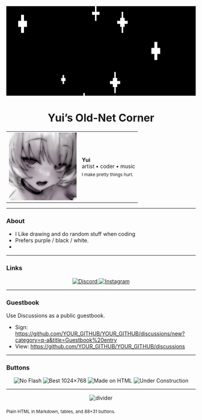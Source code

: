 <!-- Retro-styled GitHub profile (no JS/CSS, no emojis) -->

<div align="center">
  <img src="assets/banner.gif" alt="Welcome banner" width="820" height="238">

  <h1>Yui’s Old-Net Corner</h1>

  <table>
    <tr>
      <td>
        <img src="assets/profile.png" alt="Profile" width="180">
      </td>
      <td>
        <b>Yui</b><br>
        artist • coder • music<br>
        <sub>I make pretty things hurt.</sub>
      </td>
    </tr>
  </table>
</div>

---

### About
- I Like drawing and do random stuff when coding
- Prefers purple / black / white.
- 
---

### Links
<p align="center">
  <a href="https://discord.com/users/579784411441135636">
    <img src="assets/buttons/discord-88x31.png" alt="Discord" width="88" height="31">
  </a>
  
  <a href="https://instagram.com/lxrylex">
    <img src="assets/buttons/instagram-88x31.png" alt="Instagram" width="88" height="31">
  </a>
</p>

---

### Guestbook
Use Discussions as a public guestbook.

- Sign: https://github.com/YOUR_GITHUB/YOUR_GITHUB/discussions/new?category=q-a&title=Guestbook%20entry
- View: https://github.com/YOUR_GITHUB/YOUR_GITHUB/discussions

---

### Buttons
<p align="center">
  <img src="assets/buttons/no-flash.png" width="88" height="31" alt="No Flash">
  <img src="assets/buttons/best-1024.png" width="88" height="31" alt="Best 1024×768">
  <img src="assets/buttons/html-made.png" width="88" height="31" alt="Made on HTML">
  <img src="assets/buttons/under-construction.gif" width="88" height="31" alt="Under Construction">
</p>

---

<p align="center">
  <img src="assets/divider.gif" alt="divider">
</p>

<sub align="center">
Plain HTML in Markdown, tables, and 88×31 buttons.
</sub>
